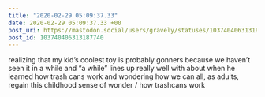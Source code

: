 ```yaml
---
title: "2020-02-29 05:09:37.33"
date: 2020-02-29 05:09:37.33 +00
post_uri: https://mastodon.social/users/gravely/statuses/103740406313187740
post_id: 103740406313187740
---
```

realizing that my kid’s coolest toy is probably gonners because we haven’t seen it in a while and “a while” lines up really well with about when he learned how trash cans work and wondering how we can all, as adults, regain this childhood sense of wonder / how trashcans work


